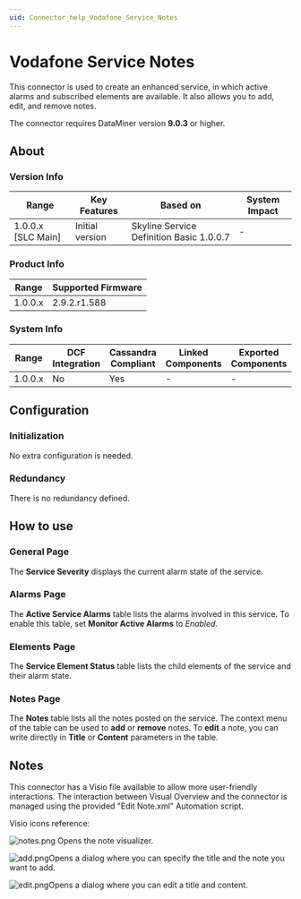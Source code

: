 ```yaml
---
uid: Connector_help_Vodafone_Service_Notes
---
```


# Vodafone Service Notes

This connector is used to create an enhanced service, in which active alarms and subscribed elements are available. It also allows you to add, edit, and remove notes.

The connector requires DataMiner version **9.0.3** or higher.

## About

### Version Info

| **Range**            | **Key Features** | **Based on**                             | **System Impact** |
|----------------------|------------------|------------------------------------------|-------------------|
| 1.0.0.x \[SLC Main\] | Initial version  | Skyline Service Definition Basic 1.0.0.7 | \-                |

### Product Info

| **Range** | **Supported Firmware** |
|-----------|------------------------|
| 1.0.0.x   | 2.9.2.r1.588           |

### System Info

| **Range** | **DCF Integration** | **Cassandra Compliant** | **Linked Components** | **Exported Components** |
|-----------|---------------------|-------------------------|-----------------------|-------------------------|
| 1.0.0.x   | No                  | Yes                     | \-                    | \-                      |

## Configuration

### Initialization

No extra configuration is needed.

### Redundancy

There is no redundancy defined.

## How to use

### General Page

The **Service Severity** displays the current alarm state of the service.

### Alarms Page

The **Active Service Alarms** table lists the alarms involved in this service. To enable this table, set **Monitor Active Alarms** to *Enabled*.

### Elements Page

The **Service Element Status** table lists the child elements of the service and their alarm state.

### Notes Page

The **Notes** table lists all the notes posted on the service. The context menu of the table can be used to **add** or **remove** notes. To **edit** a note, you can write directly in **Title** or **Content** parameters in the table.

## Notes

This connector has a Visio file available to allow more user-friendly interactions. The interaction between Visual Overview and the connector is managed using the provided "Edit Note.xml" Automation script.

Visio icons reference:

![notes.png](~/connector-help/images/Vodafone_Service_Notes_notes.png) Opens the note visualizer.

![add.png](~/connector-help/images/Vodafone_Service_Notes_add.png)Opens a dialog where you can specify the title and the note you want to add.

![edit.png](~/connector-help/images/Vodafone_Service_Notes_edit.png)Opens a dialog where you can edit a title and content.
